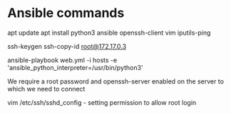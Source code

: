 # Ansible commands 
apt update
apt install python3 ansible openssh-client vim iputils-ping

ssh-keygen
ssh-copy-id root@172.17.0.3

ansible-playbook web.yml -i hosts -e 'ansible_python_interpreter=/usr/bin/python3'



We require a root password and openssh-server enabled on the server to which we need to connect

vim /etc/ssh/sshd_config - setting permission to allow root login

